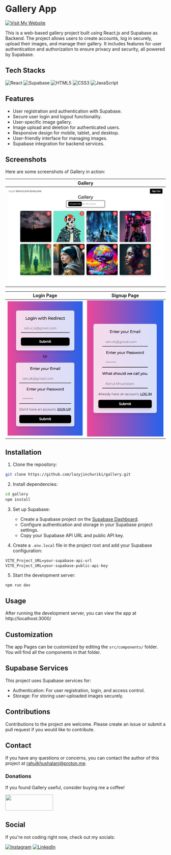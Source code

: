 # Gallery App
[![Visit My Website](https://img.shields.io/badge/Visit%20My-Website-blue?style=for-the-badge&logo=arrow-right&logoColor=white)](https://lazyjinchuriki.github.io/gallery/)

This is a web-based gallery project built using React.js and Supabase as Backend. The project allows users to create accounts, log in securely, upload their images, and manage their gallery. It includes features for user authentication and authorization to ensure privacy and security, all powered by Supabase.

## Tech Stacks

![React](https://img.shields.io/badge/-React-61DAFB?style=for-the-badge&logo=react&logoColor=white) ![Supabase](https://img.shields.io/badge/-Supabase-4CAF50?style=for-the-badge&logo=supabase&logoColor=white) ![HTML5](https://img.shields.io/badge/-HTML5-E34F26?style=for-the-badge&logo=html5&logoColor=white) ![CSS3](https://img.shields.io/badge/-CSS3-1572B6?style=for-the-badge&logo=css3&logoColor=white) ![JavaScript](https://img.shields.io/badge/-JavaScript-F7DF1E?style=for-the-badge&logo=javascript&logoColor=black)

## Features

- User registration and authentication with Supabase.
- Secure user login and logout functionality.
- User-specific image gallery.
- Image upload and deletion for authenticated users.
- Responsive design for mobile, tablet, and desktop.
- User-friendly interface for managing images.
- Supabase integration for backend services.

## Screenshots
Here are some screenshots of Gallery in action:

| Gallery                        |
|---------------------------------|
| ![Gallery screenshot](/screenshots/gallery.png) |

| Login Page               | Signup Page                |
|--------------------------------|--------------------------------|
| ![Login Page screenshot](/screenshots/login.png) | ![Signup screenshot](/screenshots/signup.png) |


## Installation

1. Clone the repository:

```bash
git clone https://github.com/lazyjinchuriki/gallery.git
```

2. Install dependencies:

```bash
cd gallery
npm install
```

3. Set up Supabase:

   - Create a Supabase project on the [Supabase Dashboard](https://app.supabase.io/).
   - Configure authentication and storage in your Supabase project settings.
   - Copy your Supabase API URL and public API key.

4. Create a `.env.local` file in the project root and add your Supabase configuration:

```env
VITE_Project_URL=your-supabase-api-url
VITE_Project_URL=your-supabase-public-api-key
```

5. Start the development server:

```bash
npm run dev
```


## Usage

After running the development server, you can view the app at http://localhost:3000/

## Customization

The app Pages can be customized by editing the `src/components/` folder. You will find all the components in that folder.

## Supabase Services

This project uses Supabase services for:

- Authentication: For user registration, login, and access control.
- Storage: For storing user-uploaded images securely.

## Contributions

Contributions to the project are welcome. Please create an issue or submit a pull request if you would like to contribute.

## Contact

If you have any questions or concerns, you can contact the author of this project at [rahulkhushalani@proton.me](mailto:rahulkhushalani@proton.me).

### Donations

If you found Gallery useful, consider buying me a coffee!

<a href="https://www.buymeacoffee.com/lazyjinchuriki">
  <img src="https://www.buymeacoffee.com/assets/img/guidelines/download-assets-sm-1.svg" width="150" height="50">
</a>

## Social

If you're not coding right now, check out my socials:

[![Instagram](https://img.shields.io/badge/Instagram-%40amundaneguy-E4405F?style=for-the-badge&logo=instagram&logoColor=white)](https://www.instagram.com/amundaneguy/)
[![LinkedIn](https://img.shields.io/badge/LinkedIn-Rahul%20Khushalani-0077B5?style=for-the-badge&logo=linkedin&logoColor=white)](https://www.linkedin.com/in/rahul-khushalani-77ab21201/)
